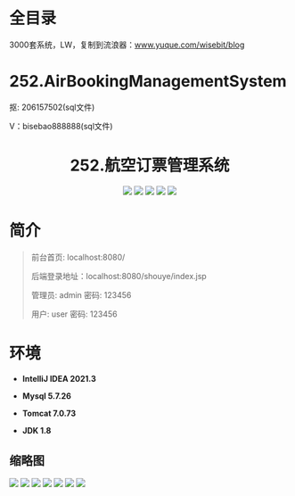 # 全目录

3000套系统，LW，复制到流浪器：www.yuque.com/wisebit/blog

# 252.AirBookingManagementSystem

<p>抠: 206157502(sql文件)</p>
<p>V：bisebao888888(sql文件)</p>

<p><h1 align="center">252.航空订票管理系统</h1></p>


<p align="center">
	<img src="https://img.shields.io/badge/jdk-1.8-orange.svg"/>
    <img src="https://img.shields.io/badge/spring-5.x-lightgrey.svg"/>
    <img src="https://img.shields.io/badge/springmvc-3.x-blue.svg"/>
    <img src="https://img.shields.io/badge/jsp-3.x-blue.svg"/>
    <img src="https://img.shields.io/badge/mybatis-5.x-yellow.svg"/>
</p>

# 简介
>前台首页: localhost:8080/
>
>后端登录地址：localhost:8080/shouye/index.jsp
>
>管理员: admin   密码: 123456
>
>用户: user   密码: 123456
>

# 环境

- <b>IntelliJ IDEA 2021.3</b>

- <b>Mysql 5.7.26</b>

- <b>Tomcat 7.0.73</b>

- <b>JDK 1.8</b>




## 缩略图

![](https://bitwise.oss-cn-heyuan.aliyuncs.com/2024/9/10/f6316dc6-d14b-4e18-aa1f-f8882d8fa6f6.png)
![](https://bitwise.oss-cn-heyuan.aliyuncs.com/2024/9/10/eface078-0158-49aa-84d3-a244b2bf7ea1.png)
![](https://bitwise.oss-cn-heyuan.aliyuncs.com/2024/9/10/6c10f6ce-543e-48c7-9aee-777c18f15be0.png)
![](https://bitwise.oss-cn-heyuan.aliyuncs.com/2024/9/10/d5a32b1a-ca28-4f7b-b0e7-786e4f41318f.png)
![](https://bitwise.oss-cn-heyuan.aliyuncs.com/2024/9/10/12e28a07-dbfb-496e-8f42-4ad9908cf08a.png)
![](https://bitwise.oss-cn-heyuan.aliyuncs.com/2024/9/10/d1b8edb4-0f25-4955-aebf-36771348c14d.png)
![](https://bitwise.oss-cn-heyuan.aliyuncs.com/2024/9/10/0c24fd94-a52b-43c7-a380-96e569561eb4.png)





